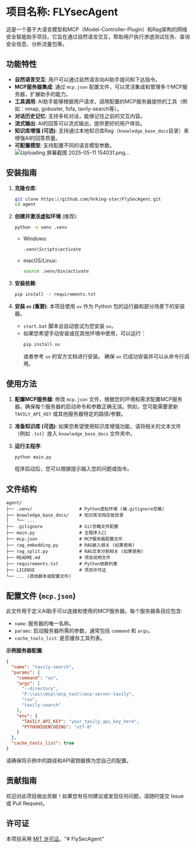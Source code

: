# 项目名称: FLYsecAgent

这是一个基于大语言模型和MCP（Model-Controller-Plugin）和Rag架构的网络安全智能助手项目。它旨在通过自然语言交互，帮助用户执行渗透测试任务、查询安全信息、分析流量包等。

## 功能特性

- **自然语言交互**: 用户可以通过自然语言向AI助手提问和下达指令。
- **MCP服务器集成**: 通过 `mcp.json` 配置文件，可以灵活集成和管理多个MCP服务器，扩展助手的能力。
- **工具调用**: AI助手能够根据用户请求，调用配置的MCP服务器提供的工具（例如：nmap, gobuster, fofa, tavily-search等）。
- **对话历史记忆**: 支持多轮对话，能够记住之前的交互内容。
- **流式输出**: AI的回答可以流式输出，提供更好的用户体验。
- **知识库增强 (可选)**: 支持通过本地知识库Rag（`knowledge_base_docs`目录）来增强AI的回答质量。
- **可配置模型**: 支持配置不同的语言模型参数。
![Uploading 屏幕截图 2025-05-11 154031.png…]()


## 安装指南

1.  **克隆仓库**:
    ```bash
    git clone https://github.com/hnking-star/FlySecAgent.git
    cd agent
    ```

2.  **创建并激活虚拟环境** (推荐):
    ```bash
    python -m venv .venv
    ```
    -   Windows:
        ```bash
        .venv\Scripts\activate
        ```
    -   macOS/Linux:
        ```bash
        source .venv/bin/activate
        ```

3.  **安装依赖**:
    ```bash
    pip install -r requirements.txt
    ```

4.  **安装 `uv` (重要)**:
    本项目使用 `uv` 作为 Python 包的运行器和部分场景下的安装器。
    -   `start.bat` 脚本会自动尝试为您安装 `uv`。
    -   如果您希望手动安装或在其他环境中使用，可以运行：
        ```bash
        pip install uv
        ```
        或者参考 `uv` 的官方文档进行安装。
    确保 `uv` 已成功安装并可以从命令行调用。

## 使用方法

1.  **配置MCP服务器**: 
    修改 `mcp.json` 文件，根据您的环境和需求配置MCP服务器。确保每个服务器的启动命令和参数正确无误。例如，您可能需要更新 `TAVILY_API_KEY` 或其他服务器特定的路径/参数。

2.  **准备知识库 (可选)**:
    如果您希望使用知识库增强功能，请将相关的文本文件（例如 `.txt`）放入 `knowledge_base_docs` 文件夹中。

3.  **运行主程序**:
    ```bash
    python main.py
    ```
    程序启动后，您可以根据提示输入您的问题或指令。

## 文件结构

```
agent/
├── .venv/                  # Python虚拟环境 (被.gitignore忽略)
├── knowledge_base_docs/    # 知识库文档存放目录
│   └── ...
├── .gitignore              # Git忽略文件配置
├── main.py                 # 主程序入口
├── mcp.json                # MCP服务器配置文件
├── rag_embedding.py        # RAG嵌入相关 (如果使用)
├── rag_split.py            # RAG文本分割相关 (如果使用)
├── README.md               # 项目说明文件
├── requirements.txt        # Python依赖列表
├── LICENSE                 # 项目许可证
└── ... (其他脚本或配置文件)
```

## 配置文件 (`mcp.json`)

此文件用于定义AI助手可以连接和使用的MCP服务器。每个服务器条目应包含:
-   `name`: 服务器的唯一名称。
-   `params`: 启动服务器所需的参数，通常包括 `command` 和 `args`。
-   `cache_tools_list`: 是否缓存工具列表。

**示例服务器配置**:
```json
{
  "name": "tavily-search",
  "params": {
    "command": "uv",
    "args": [
      "--directory",
      "F:\\ai\\mcp\\mcp_tool\\mcp-server-tavily",
      "run",
      "tavily-search"
    ],
    "env": {
      "TAVILY_API_KEY": "your_tavily_api_key_here",
      "PYTHONIOENCODING": "utf-8"
    }
  },
  "cache_tools_list": true
}
```
请确保将示例中的路径和API密钥替换为您自己的配置。

## 贡献指南

欢迎对此项目做出贡献！如果您有任何建议或发现任何问题，请随时提交 Issue 或 Pull Request。

## 许可证

本项目采用 [MIT 许可证](LICENSE)。"# FlySecAgent" 

